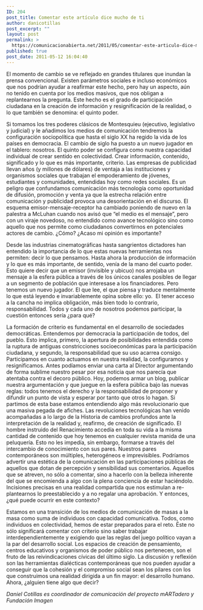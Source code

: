```yaml
---
ID: 204
post_title: Comentar este artículo dice mucho de ti
author: danicotillas
post_excerpt: ""
layout: post
permalink: >
  https://comunicacionabierta.net/2011/05/comentar-este-articulo-dice-mucho-de-ti/
published: true
post_date: 2011-05-12 16:04:40
---
```

El momento de cambio se ve reflejado en grandes titulares que inundan la prensa convencional. Existen parámetros sociales e incluso económicos que nos podrían ayudar a reafirmar este hecho, pero hay un aspecto, aún no tenido en cuenta por los medios masivos, que nos obligan a replantearnos la pregunta. Este hecho es el grado de participación ciudadana en la creación de información y resignificación de la realidad, o lo que también se denomina: el quinto poder.

Si tomamos los tres poderes clásicos de Montesquieu (ejecutivo, legislativo y judicial) y le añadimos los medios de comunicación tendremos la configuración sociopolítica que hasta el siglo XX ha regido la vida de los países en democracia. El cambio de siglo ha puesto a un nuevo jugador en el tablero: nosotros. El quinto poder se configura como nuestra capacidad individual de crear sentido en colectividad. Crear información, contenido, significado y lo que es más importante, criterio. Las empresas de publicidad llevan años (y millones de dólares) de ventaja a las instituciones y organismos sociales que trabajan el empoderamiento de jóvenes, estudiantes y comunidades, entendidas hoy como redes sociales. Es un peligro que confundamos comunicación más tecnología como oportunidad de difusión, promoción y venta ya que la estrecha relación entre comunicación y publicidad provoca una desorientación en el discurso. El esquema emisor-mensaje-receptor ha cambiado poniendo de nuevo en la palestra a McLuhan cuando nos avisó que “el medio es el mensaje”, pero con un viraje novedoso, no entendido como avance tecnológico sino como aquello que nos permite como ciudadanos convertirnos en potenciales actores de cambio. ¿Cómo? ¿Acaso mi opinión es importante?

Desde las industrias cinematográficas hasta sangrientos dictadores han entendido la importancia de lo que estas nuevas herramientas nos permiten: decir lo que pensamos. Hasta ahora la producción de información y lo que es más importante, de sentido, venía de la mano del cuarto poder. Esto quiere decir que un emisor (invisible y ubicuo) nos arrojaba un mensaje a la esfera pública a través de los únicos canales posibles de llegar a un segmento de población que interesase a los financiadores. Pero tenemos un nuevo jugador. El que lee, el que piensa y traduce mentalmente lo que está leyendo e invariablemente opina sobre ello: yo.  El tener acceso a la cancha no implica obligación, más bien todo lo contrario, responsabilidad. Todos y cada uno de nosotros podemos participar, la cuestión entonces sería ¿para qué?

La formación de criterio es fundamental en el desarrollo de sociedades democráticas. Entendemos por democracia la participación de todos, del pueblo. Esto implica, primero, la apertura de posibilidades entendida como la ruptura de antiguas constricciones socioeconómicas para la participación ciudadana, y segundo, la responsabilidad que su uso acarrea consigo.
Participamos en cuanto actuamos en nuestra realidad, la configuramos y resignificamos. Antes podíamos enviar una carta al Director argumentando de forma sublime nuestro pesar por esa noticia que nos parecía que atentaba contra el decoro público. Hoy, podemos armar un blog, publicar nuestra argumentación y que juegue en la esfera pública bajo las nuevas reglas: todos tenemos el derecho y la responsabilidad de proponer y difundir un punto de vista y esperar por tanto que otros lo hagan. Si partimos de esta base estamos entendiendo algo más revolucionario que una masiva pegada de afiches. Las revoluciones tecnológicas han venido acompañadas a lo largo de la Historia de cambios profundos ante la interpretación de la realidad y, reafirmo, de creación de significado. El hombre instruido del Renacimiento accedía en toda su vida a la misma cantidad de contenido que hoy tenemos en cualquier revista manida de una peluquería. Esto no les impedía, sin embargo, formarse a través del intercambio de conocimiento con sus pares.
Nuestros pares contemporáneos son múltiples, heterogéneos e imprevisibles. Podríamos advertir una estética de la comunicación en las participaciones públicas de aquellos que dotan de percepción y sensibilidad sus comentarios. Aquellos que se atreven, no sólo a comentar, sino a hacerlo con la belleza inherente del que se encomienda a algo con la plena conciencia de estar haciéndolo. Incisiones precisas en una realidad compartida que nos estimulan a re-plantearnos lo preestablecido y a no regalar una aprobación. Y entonces, ¿qué puede ocurrir en este contexto?

Estamos en una transición de los medios de comunicación de masas a la masa como suma de individuos con capacidad comunicativa. Todos, como individuos en colectividad, hemos de estar preparados para el reto. Éste no sólo significará comentar con criterio sino saber trabajar interdependientemente y exigiendo que las reglas del juego político vayan a la par del desarrollo social. Los espacios de creación de pensamiento, centros educativos y organismos de poder público nos pertenecen, son el fruto de las reivindicaciones cívicas del último siglo. La discusión y reflexión son las herramientas dialécticas contemporáneas que nos pueden ayudar a conseguir que la cohesión y el compromiso social sean los pilares con los que construimos una realidad dirigida a un fin mayor: el desarrollo humano. Ahora, ¿alguien tiene algo que decir?

<em><em>D</em>aniel Cotillas es coordinador de comunicación del proyecto mARTadero y Fundación Imagen</em>